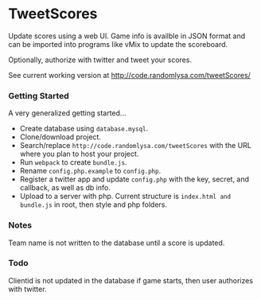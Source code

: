 # TweetScores

Update scores using a web UI. Game info is availble in JSON format and can be imported into programs like
vMix to update the scoreboard.

Optionally, authorize with twitter and tweet your scores.

See current working version at http://code.randomlysa.com/tweetScores/

### Getting Started

A very generalized getting started...
* Create database using `database.mysql`.
* Clone/download project.
* Search/replace `http://code.randomlysa.com/tweetScores` with the URL where you plan to host your project.
* Run `webpack` to create `bundle.js`.
* Rename `config.php.example` to `config.php`.
* Register a twitter app and update `config.php` with the key, secret, and callback, as well as db info.
* Upload to a server with php. Current structure is `index.html and bundle.js` in root, then style and php folders.


### Notes
Team name is not written to the database until a score is updated.


### Todo
Clientid is not updated in the database if game starts, then user authorizes with twitter.
